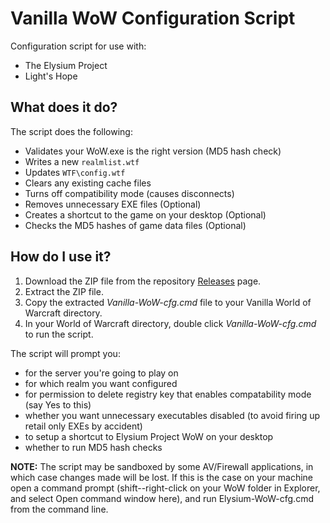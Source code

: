 # Vanilla WoW Configuration Script

Configuration script for use with:

- The Elysium Project
- Light's Hope

## What does it do?
The script does the following:
* Validates your WoW.exe is the right version (MD5 hash check)
* Writes a new `realmlist.wtf`
* Updates `WTF\config.wtf`
* Clears any existing cache files
* Turns off compatibility mode (causes disconnects)
* Removes unnecessary EXE files (Optional)
* Creates a shortcut to the game on your desktop (Optional)
* Checks the MD5 hashes of game data files (Optional)

## How do I use it?
1. Download the ZIP file from the repository [Releases](https://github.com/fulzamoth/Vanilla-WoW-cfg/releases) page.
2. Extract the ZIP file.
3. Copy the extracted *Vanilla-WoW-cfg.cmd* file to your Vanilla World of Warcraft directory.
4. In your World of Warcraft directory, double click *Vanilla-WoW-cfg.cmd* to run the script.

The script will prompt you:
* for the server you're going to play on
* for which realm you want configured
* for permission to delete registry key that enables compatability mode (say Yes to this)
* whether you want unnecessary executables disabled (to avoid firing up retail only EXEs by accident)
* to setup a shortcut to Elysium Project WoW on your desktop
* whether to run MD5 hash checks

**NOTE:** The script may be sandboxed by some AV/Firewall applications, in which case changes made will be lost. If this is the case on your machine open a command prompt (shift--right-click on your WoW folder in Explorer, and select Open command window here), and run Elysium-WoW-cfg.cmd from the command line. 
